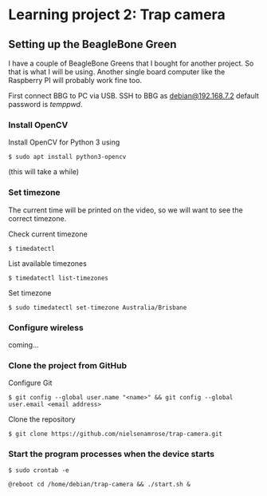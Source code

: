 # Learning project 2: Trap camera

## Setting up the BeagleBone Green

I have a couple of BeagleBone Greens that I bought for another project. So that is what I will be using. Another single board computer like the Raspberry PI will probably work fine too.

First connect BBG to PC via USB. SSH to BBG as debian@192.168.7.2 default password is *temppwd*.

### Install OpenCV

Install OpenCV for Python 3 using 
```
$ sudo apt install python3-opencv
``` 
(this will take a while)

### Set timezone

The current time will be printed on the video, so we will want to see the correct timezone.

Check current timezone 
```
$ timedatectl
```

List available timezones 
```
$ timedatectl list-timezones
```

Set timezone 
```
$ sudo timedatectl set-timezone Australia/Brisbane
```

### Configure wireless

coming...

### Clone the project from GitHub

Configure Git
```
$ git config --global user.name "<name>" && git config --global user.email <email address> 
```

Clone the repository
```
$ git clone https://github.com/nielsenamrose/trap-camera.git
```

### Start the program processes when the device starts

```
$ sudo crontab -e
```

```
@reboot cd /home/debian/trap-camera && ./start.sh &
